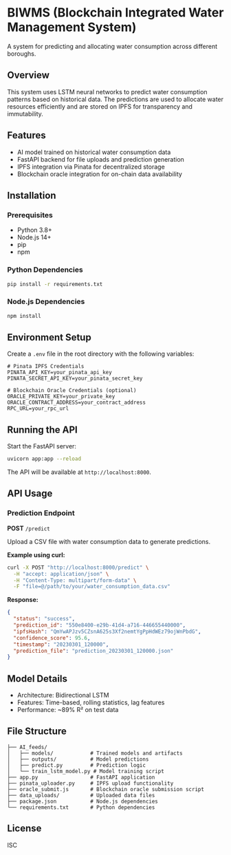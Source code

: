 # BIWMS (Blockchain Integrated Water Management System)

A system for predicting and allocating water consumption across different boroughs.

## Overview

This system uses LSTM neural networks to predict water consumption patterns based on historical data. The predictions are used to allocate water resources efficiently and are stored on IPFS for transparency and immutability.

## Features

- AI model trained on historical water consumption data
- FastAPI backend for file uploads and prediction generation
- IPFS integration via Pinata for decentralized storage
- Blockchain oracle integration for on-chain data availability

## Installation

### Prerequisites

- Python 3.8+
- Node.js 14+
- pip
- npm

### Python Dependencies

```bash
pip install -r requirements.txt
```

### Node.js Dependencies

```bash
npm install
```

## Environment Setup

Create a `.env` file in the root directory with the following variables:

```
# Pinata IPFS Credentials
PINATA_API_KEY=your_pinata_api_key
PINATA_SECRET_API_KEY=your_pinata_secret_key

# Blockchain Oracle Credentials (optional)
ORACLE_PRIVATE_KEY=your_private_key
ORACLE_CONTRACT_ADDRESS=your_contract_address
RPC_URL=your_rpc_url
```

## Running the API

Start the FastAPI server:

```bash
uvicorn app:app --reload
```

The API will be available at `http://localhost:8000`.

## API Usage

### Prediction Endpoint

**POST** `/predict`

Upload a CSV file with water consumption data to generate predictions.

**Example using curl:**

```bash
curl -X POST "http://localhost:8000/predict" \
  -H "accept: application/json" \
  -H "Content-Type: multipart/form-data" \
  -F "file=@/path/to/your/water_consumption_data.csv"
```

**Response:**

```json
{
  "status": "success",
  "prediction_id": "550e8400-e29b-41d4-a716-446655440000",
  "ipfsHash": "QmYwAPJzv5CZsnA625s3Xf2nemtYgPpHdWEz79ojWnPbdG",
  "confidence_score": 95.6,
  "timestamp": "20230301_120000",
  "prediction_file": "prediction_20230301_120000.json"
}
```

## Model Details

- Architecture: Bidirectional LSTM
- Features: Time-based, rolling statistics, lag features
- Performance: ~89% R² on test data

## File Structure

```
├── AI_feeds/
│   ├── models/            # Trained models and artifacts
│   ├── outputs/           # Model predictions
│   ├── predict.py         # Prediction logic
│   └── train_lstm_model.py # Model training script
├── app.py                 # FastAPI application
├── pinata_uploader.py     # IPFS upload functionality
├── oracle_submit.js       # Blockchain oracle submission script
├── data_uploads/          # Uploaded data files
├── package.json           # Node.js dependencies
└── requirements.txt       # Python dependencies
```

## License

ISC 